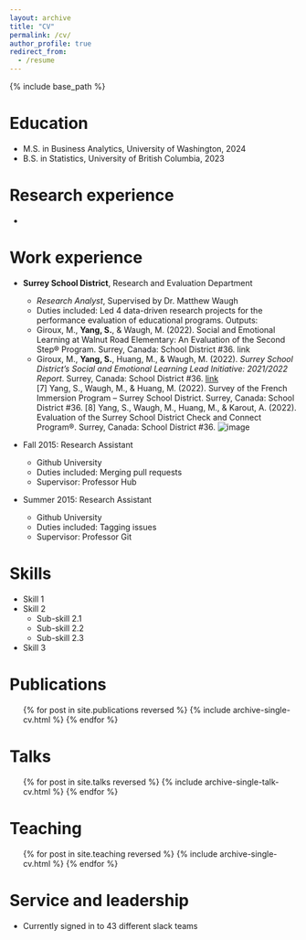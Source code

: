 ```yaml
---
layout: archive
title: "CV"
permalink: /cv/
author_profile: true
redirect_from:
  - /resume
---
```


{% include base_path %}

Education
======
* M.S. in Business Analytics, University of Washington, 2024
* B.S. in Statistics, University of British Columbia, 2023

Research experience
======
* 

Work experience
======
* **Surrey School District**, Research and Evaluation Department               
  * <i>Research Analyst</i>, Supervised by Dr. Matthew Waugh  
  * Duties included: Led 4 data-driven research projects for the performance evaluation of educational programs. 
  Outputs:
  * Giroux, M., **Yang, S.**, & Waugh, M. (2022). Social and Emotional Learning at Walnut Road Elementary: An Evaluation of the Second Step® Program. Surrey, Canada: School District #36. link
  * Giroux, M., **Yang, S.**, Huang, M., & Waugh, M. (2022). <i>Surrey School District’s Social and Emotional Learning Lead Initiative: 2021/2022 Report</i>. Surrey, Canada: School District #36. [link](https://media.surreyschools.ca/media/Default/fgg/5/SEL%20Lead%20Initiative%20Report%202021-2022.pdf)   
[7] Yang, S., Waugh, M., & Huang, M. (2022). Survey of the French Immersion Program – Surrey School District. Surrey, Canada: School District #36.
[8] Yang, S., Waugh, M., Huang, M., & Karout, A. (2022). Evaluation of the Surrey School District Check and Connect Program®. Surrey, Canada: School District #36.
![image](https://github.com/user-attachments/assets/9e8161ea-8b45-4517-9c25-a69be380e1f2)


* Fall 2015: Research Assistant
  * Github University
  * Duties included: Merging pull requests
  * Supervisor: Professor Hub

* Summer 2015: Research Assistant
  * Github University
  * Duties included: Tagging issues
  * Supervisor: Professor Git
  
Skills
======
* Skill 1
* Skill 2
  * Sub-skill 2.1
  * Sub-skill 2.2
  * Sub-skill 2.3
* Skill 3

Publications
======
  <ul>{% for post in site.publications reversed %}
    {% include archive-single-cv.html %}
  {% endfor %}</ul>
  
Talks
======
  <ul>{% for post in site.talks reversed %}
    {% include archive-single-talk-cv.html  %}
  {% endfor %}</ul>
  
Teaching
======
  <ul>{% for post in site.teaching reversed %}
    {% include archive-single-cv.html %}
  {% endfor %}</ul>
  
Service and leadership
======
* Currently signed in to 43 different slack teams
